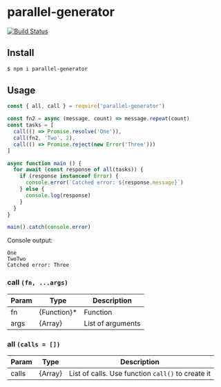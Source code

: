 # parallel-generator

[![Build Status](https://travis-ci.org/s-lyn/parallel-generator.svg?branch=master)](https://travis-ci.org/s-lyn/parallel-generator)


## Install

```sh
$ npm i parallel-generator
```

## Usage

```js
const { all, call } = require('parallel-generator')

const fn2 = async (message, count) => message.repeat(count)
const tasks = [
  call(() => Promise.resolve('One')),
  call(fn2, 'Two', 2),
  call(() => Promise.reject(new Error('Three')))
]

async function main () {
  for await (const response of all(tasks)) {
    if (response instanceof Error) {
      console.error(`Catched error: ${response.message}`)
    } else {
      console.log(response)
    }
  }
}

main().catch(console.error)
```

Console output:

```text
One
TwoTwo
Catched error: Three
```


### call `(fn, ...args)`

| Param | Type | Description |
|-------|------|-------------|
| fn | {Function}\* | Function |
| args | {Array} | List of arguments |


### all `(calls = [])`

| Param | Type | Description |
|-------|------|-------------|
| calls | {Array} | List of calls. Use function `call()` to create it |

